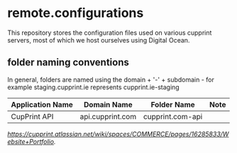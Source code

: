 # remote.configurations
This repository stores the configuration files used on various cupprint servers, most of which we host ourselves using Digital Ocean.
## folder naming conventions
In general, folders are named using the domain + '-' + subdomain - for example staging.cupprint.ie represents cupprint.ie-staging 

|   Application Name   |   Domain Name   |   Folder Name   |   Note   |
| ------------- | ------------- | ------------- | ------------- |
| CupPrint API | api.cupprint.com | cupprint.com-api | |

*https://cupprint.atlassian.net/wiki/spaces/COMMERCE/pages/16285833/Website+Portfolio.*